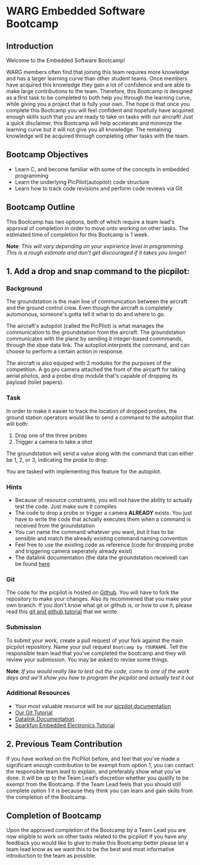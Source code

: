 # WARG Embedded Software Bootcamp

## Introduction
Welcome to the Embedded Software Bootcamp!

WARG members often find that joining this team requires more knowledge and has a larger learning curve than other student teams. Once members have acquired this knowledge they gain a lot of confidence and are able to make large contributions to the team. Therefore, this Bootcamp is designed as a first task to be completed to both help you through the learning curve, while giving you a project that is fully your own. The hope is that once you complete this Bootcamp you will feel confident and hopefully have acquired enough skills such that you are ready to take on tasks with our aircraft! Just a quick disclaimer, this Bootcamp will help accelerate and minimize the learning curve but it will not give you all knowledge. The remaining knowledge will be acquired through completing other tasks with the team.

## Bootcamp Objectives

- Learn C, and become familiar with some of the concepts in embedded programming
- Learn the underlying PicPilot(autopilot) code structure
- Learn how to track code revisions and perform code reviews via Git

## Bootcamp Outline
This Bootcamp has two options, both of which require a team lead's approval of completion in order to move onto working on other tasks. The estimated time of completion for this Bootcamp is 1 week. 

**Note**: *This will vary depending on your expirience level in programming. This is a rough estimate and don't get discouraged if it takes you longer!*

## 1. Add a drop and snap command to the picpilot:

### Background

The groundstation is the main line of communication between the aircraft and the ground control crew. Even though the aircraft is completely automonous, someone's gotta tell it what to do and where to go.

The aircraft's autopilot (called the PicPilot) is what manages the communication to the groundstation from the aircraft. The groundstation communicates with the plane by sending it integer-based commmands, through the xbee data link. The autopilot interprets the command, and can choose to perform a certain action in response.

The aircraft is also equiped with 2 modules for the purposes of the competition. A go pro camera attached the front of the aircarft for taking aerial photos, and a probe drop module that's capable of dropping its payload (toilet papers).

### Task

In order to make it easier to track the location of dropped probes, the ground station operators would like to send a command to the autopilot that will both:

1. Drop one of the three probes
2. Trigger a camera to take a shot

The groundstation will send a value along with the command that can either be 1, 2, or 3, indicating the probe to drop.

You are tasked with implementing this feature for the autopilot.

### Hints
- Because of resource constraints, you will not have the ability to actually test the code. Just make sure it compiles
- The code to drop a probe or trigger a camera **ALREADY** exists. You just have to write the code that actually executes them when a command is received from the groundstation
- You can name the command whatever you want, but it has to be sensible and match the already existing command naming convention
- Feel free to use the existing code as reference (code for dropping probe and triggering camera seperately already exist)
- The datalink documentation (the data the groundstation received) can be found [here](../picpilot/datalink.md)

### Git
The code for the picpilot is hosted on [Github](http://www.github.com/uwarg/PicPilot). You will have to fork the repository to make your changes. Also its recommened that you make your own branch. If you don't know what git or github is, or how to use it, please read this [git and github tutorial](../tutorials/git.md) that we wrote.

### Submission
To submit your work, create a pull request of your fork against the main picpilot repository. Name your pull request `Bootcamp by YOURNAME`. Tell the responsible team lead that you've completed the bootcamp and they will review your submission. You may be asked to revise some things.

**Note**: *If you would really like to test out the code, come to one of the work days and we'll show  you how to program the picpilot and actually test it out*

### Additional Resources
- Your most valuable resource will be our [picpilot documentation](../picpilot/introduction.md)
- [Our Git Tutorial](../tutorials/git.md)
- [Datalink Documentation](../picpilot/datalink.md)
- [Sparkfun Embedded Electronics Tutorial](https://www.sparkfun.com/tutorials/category/1)

## 2. Previous Team Contribution

If you have worked on the PicPilot before, and feel that you've made a significant enough contribution to be exempt from option 1, you can contact the responsible team lead to explain, and preferably show what you've done. It will be up to the Team Lead’s discretion whether you qualify to be exempt from the Bootcamp. If the Team Lead feels that you should still complete option 1 it is because they think you can learn and gain skills from the completion of the Bootcamp.

## Completion of Bootcamp

Upon the approved completion of the Bootcamp by a Team Lead you are now eligible to work on other tasks related to the picpilot! If you have any feedback you would like to give to make this Bootcamp better please let a team lead know as we want this to be the best and most informative introduction to the team as possible.



